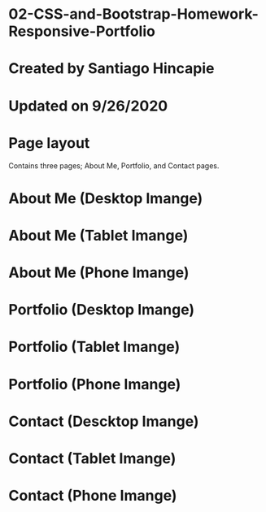 # 02-CSS-and-Bootstrap-Homework-Responsive-Portfolio

# Created by Santiago Hincapie 

# Updated on 9/26/2020

# Page layout

Contains three pages; About Me, Portfolio, and Contact pages.

# About Me (Desktop Imange)

# About Me (Tablet Imange)

# About Me (Phone Imange)

# Portfolio (Desktop Imange)

# Portfolio (Tablet Imange)

# Portfolio (Phone Imange)

# Contact (Descktop Imange)

# Contact (Tablet Imange)

# Contact (Phone Imange)